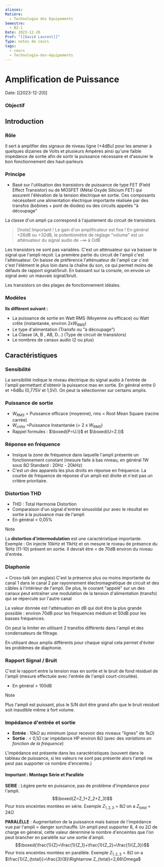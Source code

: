 ```yaml
---
aliases: 
Matière:
  - Technologie des Equipements
Semestre:
  - B2-1
Date: 2023-12-20
Prof: "[[David Laurent]]"
Type: notes de cours
tags:
  - cours
  - Technologie-des-équipements
---
```

# Amplification de Puissance
Date: [[2023-12-20]] 
### Objectif 
## Introduction
### Rôle 
Il sert à amplifier des signaux de niveau ligne (+4dBu) pour les amener à quelques dizaines de Volts et plusieurs Ampères ainsi qu'une faible impédance de sortie afin de sortir la puissance nécessaire et d'assurer le bon fonctionnement des haut-parleurs
### Principe
- Basé sur l'utilisation des transistors de puissance de type FET (Field Effect Transistor) ou de MOSFET (Métal Oxyde Silicium FET) qui assurent l'élévation de la tension électrique en sortie. Ces composants nécéssitent une alimentation électrique importante réalisée par des transfos (bobines + pont de diodes) ou des circuits appelés "à découpage"

La classe d'un ampli ça correspond à l'ajustement du circuit de transistors. 

>[!note] Important !
>Le gain d'un amplificateur est fixe ! En général +26dB ou +32dB, le potentiomètre de réglage "volume" est un atténuateur du signal audio de $-\infty$ à OdB
>

Les transistors ne sont pas variables. C'est un atténuateur qui va baisser le signal que l'ampli reçoit. La première partie du circuit de l'ampli c'est l'atténuateur. On baisse de préférence l'atténuateur de l'ampli car c'est c'est l'élément le plus loin dans la chaîne du son, ce qui permet moins de défauts de rapport signal/bruit. En baissant sur la console, on envoie un signal avec un mauvais signal/bruit. 

Les transistors on des plages de fonctionnement idéales. 

### Modèles 
**Ils diffèrent suivant :**
- La puissance de sortie en Watt RMS (Moyenne ou efficace) ou Watt crête (instantanée, environ 2x$W_{RMS}$) 
- Le type d'alimentation (Transfo ou "à découpage")
- La Classe (A, B , AB, D…) (Type de circuit de transistors)
- Le nombres de canaux audio (2 ou plus)
## Caractéristiques
### Sensibilité
La sensibilité indique le niveau électrique du signal audio à l'entrée de l'ampli permettant d'obtenir la puissance max en sortie. En général entre 0 et +6dBu (0,775V et 1,5V). On peut la sélectionner sur certains amplis.
### Puissance de sortie 
- $W_{RMS}$ = Puissance efficace (moyenne), rms = Root Mean Square (racine carrée)
- $W_{crête}$ =Puissance Instantanée (= 2 x $W_{RMS}$)
- Rappel formules : $\boxed{P=U.I}$ et $\boxed{U=Z.I}$
### Réponse en fréquence
- Insique la zone de fréquence dans laquelle l'ampli présente un fonctionnement constant (mesure faite à bas niveau, en général 1W sous 8$\Omega$ Standard : 20Hz - 20kHz)
- C'est un des appareils les plus droits en réponse en fréquence. La courbe de fréquence de réponse d'un ampli est droite et n'est pas un critère prioritaire. 
### Distortion THD
- THD : Total Harmonie Distortion
- Comparaison d'un signal d'entrée sinusoïdal pur avec le résultat en sortie à la puissance max de l'ampli 
- En général < 0,05%

>[!Note]
>La **distortion d'intermodulation** est une caractéristique importante. 
>Exemple : On injecte 10kHz et 11kHz et on mesure le niveau de présence du 1kHz (11-10) présent en sortie. Il devrait être < de 70dB environ du niveau d'entrée. 

### Diaphonie
= Cross-talk (en anglais)
C'est la présence plus ou moins importante du canal 1 dans le canal 2 par rayonnement électromagnétique de circuit et des câbles à l'intérieur de l'ampli. De plus, le courant "appelé" sur un des canaux peut entraîner une modulation de la tension d'alimentation (transfo) qui se répercute sur l'autre canal 

La valeur donnée est l'atténuation en dB qui doit être la plus grande possible : environ 70dB pour les fréquences médium et 50dB pour les basses fréquences. 

On peut la limiter en utilisant 2 transfos différents dans l'ampli et des condensateurs de filtrage. 

En utilisant deux amplis différents pour chaque signal cela permet d'éviter les problèmes de diaphonie.
### Rapport Signal / Bruit 
C'est le rapport entre la tension max en sortie et le bruit de fond résiduel de l'ampli (mesure effectuée avec l'entrée de l'ampli court-circuitée). 
- En général > 100dB

>[!note]
>Plus l'ampli est puissant, plus le S/N doit être grand afin que le bruit résiduel soit inaudible même à fort volume. 

### Impédance d'entrée et sortie 
- **Entrée** : 10k$\Omega$ au minimum (pour recevoir des niveaux "lignes" de 1k$\Omega$)
- **Sortie** : < 0,1$\Omega$ car impédance HP environ 8$\Omega$ (avec des *variations en fonction de la fréquence*)

L'impédance est présente dans les caractéristiques (souvent dans le tableau de puissance, si les valeurs ne sont pas présente alors l'ampli ne peut pas supporter ce nombre d'enceinte.) 
#### Important : Montage Série et Parallèle
**SERIE** : Légère perte en puissance, pas de problème d'impédance pour l'ampli. 
$$\boxed{Z=Z_1+Z_2+Z_3}$$ Pour trois enceintes montées en série. Exemple $Z_{1,2,3}$ = 8$\Omega$ on a $Z_{total}$ = 24$\Omega$

**PARALÈLLE** : Augmentation de la puissance mais baisse de l'impédance vue par l'ampli = danger surchauffe. Un ampli peut supporter 8, 4 ou 2$\Omega$ de charge en général, cette valeur dérermine le nombre d'enceintes que l'on peut brancher en paralèlle sur une sortie d'ampli. $$\boxed{\frac{1}{Z}=\frac{1}{Z_1}+\frac{1}{Z_2}+\frac{1}{Z_3}}$$ Pour trois enceintes montées en parallèle. Exemple $Z_{1,2,3}= 8\Omega$ on a $\frac{1}{Z_{total}}=\frac{3}{8}\Rightarrow Z_{total}=2,66\Omega$ 